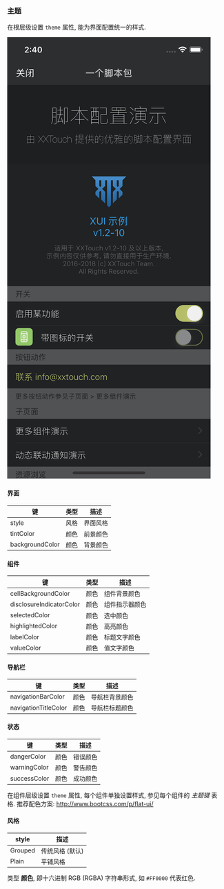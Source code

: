 ### 主题

在根层级设置 `theme` 属性, 能为界面配置统一的样式.

![XUI-Dark.png](Theme/XUI-Dark.png)


#### 界面

|键|类型|描述|
|---|---|---|
|style|风格|界面风格|
|tintColor|颜色|前景颜色|
|backgroundColor|颜色|背景颜色|


#### 组件

|键|类型|描述|
|---|---|---|
|cellBackgroundColor|颜色|组件背景颜色|
|disclosureIndicatorColor|颜色|组件指示器颜色|
|selectedColor|颜色|选中颜色|
|highlightedColor|颜色|高亮颜色|
|labelColor|颜色|标题文字颜色|
|valueColor|颜色|值文字颜色|


#### 导航栏

|键|类型|描述|
|---|---|---|
|navigationBarColor|颜色|导航栏背景颜色|
|navigationTitleColor|颜色|导航栏标题颜色|


#### 状态

|键|类型|描述|
|---|---|---|
|dangerColor|颜色|错误颜色|
|warningColor|颜色|警告颜色|
|successColor|颜色|成功颜色|

在组件层级设置 `theme` 属性, 每个组件单独设置样式, 参见每个组件的 *主题键* 表格. 推荐配色方案: http://www.bootcss.com/p/flat-ui/


#### 风格

|style|描述|
|---|---|
|Grouped|传统风格 (默认)|
|Plain|平铺风格|

类型 **颜色**, 即十六进制 RGB (RGBA) 字符串形式, 如 `#FF0000` 代表红色. 

